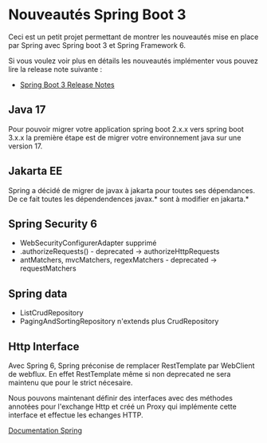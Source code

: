 # Nouveautés Spring Boot 3

Ceci est un petit projet permettant de montrer les nouveautés mise en place par Spring avec Spring boot 3 et Spring Framework 6.

Si vous voulez voir plus en détails les nouveautés implémenter vous pouvez lire la release note suivante :

- [Spring Boot 3 Release Notes](https://github.com/spring-projects/spring-boot/wiki/Spring-Boot-3.0-Release-Notes)

## Java 17

Pour pouvoir migrer votre application spring boot 2.x.x vers spring boot 3.x.x la première étape est de migrer votre environnement java sur une version 17.

## Jakarta EE 

Spring a décidé de migrer de javax à jakarta pour toutes ses dépendances. De ce fait toutes les dépendendences javax.* sont à modifier en jakarta.*

## Spring Security 6

- WebSecurityConfigurerAdapter supprimé
- .authorizeRequests() - deprecated -> authorizeHttpRequests
- antMatchers, mvcMatchers, regexMatchers - deprecated -> requestMatchers

## Spring data

- ListCrudRepository
- PagingAndSortingRepository n'extends plus CrudRepository

## Http Interface

Avec Spring 6, Spring préconise de remplacer RestTemplate par WebClient de webflux. En effet RestTemplate même si non deprecated ne sera maintenu que pour le strict nécesaire.

Nous pouvons maintenant définir des interfaces avec des méthodes annotées pour l'exchange Http et créé un Proxy qui implémente cette interface et effectue les echanges HTTP.

[Documentation Spring](https://docs.spring.io/spring-framework/docs/6.0.0-RC2/reference/html/integration.html#rest-http-interface)

